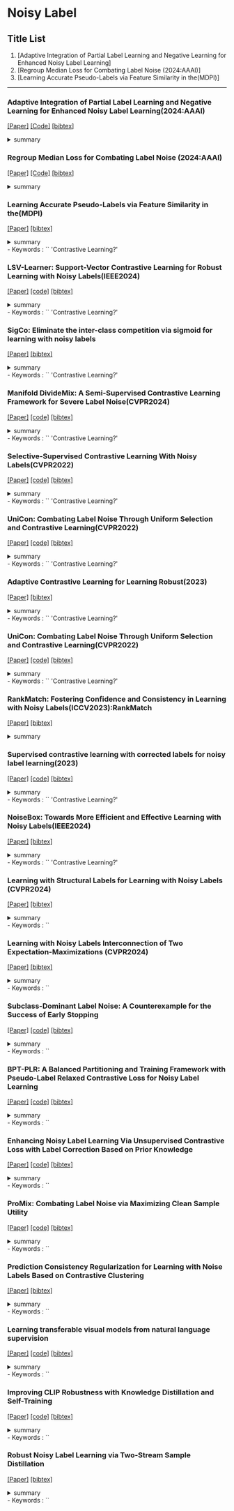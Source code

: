 
# Noisy Label


## Title List

1. [Adaptive Integration of Partial Label Learning and Negative Learning for Enhanced Noisy Label Learning]
2. [Regroup Median Loss for Combating Label Noise (2024:AAAI)]
3. [Learning Accurate Pseudo-Labels via Feature Similarity in the(MDPI)]

---


### Adaptive Integration of Partial Label Learning and Negative Learning for Enhanced Noisy Label Learning(2024:AAAI)
[[Paper]](https://ojs.aaai.org/index.php/AAAI/article/view/28284/28559)
[[Code]](https://github.com/NUST-Machine-Intelligence-Laboratory/NPN)
[[bibtex]](https://ojs.aaai.org/index.php/AAAI/article/view/28284)
<details><summary>summary</summary><div>
データセットがCIFAR-100から派生したCIFAR-100N使っている．
部分ラベル学習(PLL:各サンプルに複数のラベルが与えられる)とNegative learning(NL)を統合している．
PLLで複数のラベルが含まれているから正解ラベルが含まれていることが保証されるようにしている．信頼性とかを使っているぽい
NLを用いて入力された画像はこの補完ラベルに属さないみたいなことを学習しているぽい?
</div></details> 

### Regroup Median Loss for Combating Label Noise (2024:AAAI)
[[Paper]](https://ojs.aaai.org/index.php/AAAI/article/view/29250/30360)
[[Code]](https://github.com/Feng-peng-Li/Regroup-Loss-Median-to-Combat-Label-Noise)
[[bibtex]](https://ojs.aaai.org/index.php/AAAI/article/view/29250)
<details><summary>summary</summary><div>
Instanceノイズが登場している(CIFAR)
CIFAR-10のSymmetric50%で90%弱だったのであまり正解率高くない?
ノイズのあるサンプルの損失を修正する．
トレーニングサンプルと同じラベルを持つサンプルをランダムに選択し，再グループ化する．
</div></details> 

### Learning Accurate Pseudo-Labels via Feature Similarity in the(MDPI)
[[Paper]](https://www.mdpi.com/2076-3417/14/7/2759/pdf?version=1711447152)
[[bibtex]](https://www.mdpi.com/2076-3417/14/7/2759)
<details><summary>summary</summary><div>
モデル予測と特徴量の類似性からの情報を利用する特徴擬似ラベル(FPL)を使っている．
精度Clothing1Mで73.54%
CIFARは少し低そうな印象
各クラスの特徴の中心(式を見た感じ論文で用いた重心とは違いそうだった)を計算し，各サンプルとのcos類似度を求め，最も類似性の高いクラスを特徴ラベル(ハードラベル？)とする．特徴ラベルとモデルの予測クラスから特徴擬似ラベルを作成している．
特徴量に対する擬似ラベルを考えている．
次やりたかったことに似ている気がする．
</div></details> 
- Keywords : `` 'Contrastive Learning?'

### LSV-Learner: Support-Vector Contrastive Learning for Robust Learning with Noisy Labels(IEEE2024)
[[Paper]](https://ieeexplore.ieee.org/stamp/stamp.jsp?tp=&arnumber=10495194)
[[code]](https://github.com/yanliji/SV-Learner)
[[bibtex]](https://ieeexplore.ieee.org/abstract/document/10495194)
<details><summary>summary</summary><div>
対照学習にサポートベクターマシン(SVM)を導入した(SVCL)を使っている．
各クラスの特徴分布境界でSVMを考える．ここで，サポートベクトルはクリーンなセットから選択する．
TCLが引用されていた
サポートベクトル対照学習(SVCL)は、サポートベクトルを使用して超平面を構築し、異なるカテゴリの特徴分布間の超平面マージンを最大化することで、特徴分布の収束を最適化し、半教師付き分類に役立つ。
精度が高い
</div></details> 
- Keywords : `` 'Contrastive Learning?'

### SigCo: Eliminate the inter-class competition via sigmoid for learning with noisy labels
[[Paper]](https://openaccess.thecvf.com/content/CVPR2022/papers/Li_Selective-Supervised_Contrastive_Learning_With_Noisy_Labels_CVPR_2022_paper.pdf)
[[bibtex]](https://www.sciencedirect.com/science/article/pii/S0950705124002867)
<details><summary>summary</summary><div>
データセットはCIFAR-10N, CIFAR-100Nなどを使っている
クラスごとにしきい値を用いて判断しており，複数のクラスでしきい値を超えたサンプルはハードとしている．
データをシグモイド予測に基づいて，サンプルをクリーン，ハード，ノイジーに分割する
また，ネットワークの表現学習を暗黙的に学習している．
そのため，対照学習も用いている．
この際ポジティブとしてクリーンセット内の同じクラスのサンプルを選択している．
精度が高い
</div></details> 
- Keywords : `` 'Contrastive Learning?'

### Manifold DivideMix: A Semi-Supervised Contrastive Learning Framework for Severe Label Noise(CVPR2024)
[[Paper]](https://openaccess.thecvf.com/content/CVPR2024W/VAND/papers/Fooladgar_Manifold_DivideMix_A_Semi-Supervised_Contrastive_Learning_Framework_for_Severe_Label_CVPRW_2024_paper.pdf)
[[code]](https://github.com/Fahim-F/ManifoldDivideMix)
[[bibtex]](https://openaccess.thecvf.com/content/CVPR2024W/VAND/html/Fooladgar_Manifold_DivideMix_A_Semi-Supervised_Contrastive_Learning_Framework_for_Severe_Label_CVPRW_2024_paper.html)
<details><summary>summary</summary><div>
ベースはDivideMix
はじめに対照学習を用いて埋め込み空間を学習する(warmup)
ラベルの信頼度は埋め込み空間に基づいて分布外検出を用いて行われている(TCLと同じやと思う)
MixUpにサンプル，ラベルの他に埋め込み空間でも結合している
</div></details> 
- Keywords : `` 'Contrastive Learning?'

### Selective-Supervised Contrastive Learning With Noisy Labels(CVPR2022)
[[Paper]](https://openaccess.thecvf.com/content/CVPR2024W/VAND/papers/Fooladgar_Manifold_DivideMix_A_Semi-Supervised_Contrastive_Learning_Framework_for_Severe_Label_CVPRW_2024_paper.pdf)
[[code]](https://github.com/ShikunLi/Sel-CL)
[[bibtex]](https://openaccess.thecvf.com/content/CVPR2022/html/Li_Selective-Supervised_Contrastive_Learning_With_Noisy_Labels_CVPR_2022_paper.html)
<details><summary>summary</summary><div>
選択的教師あり対照学習を用いている
選択手法は，対照サンプルに対して類似度の高いサンプルのラベルで多数決を取る. 1つのクラスが擬似ラベルとして割り振られるイメージ(擬似ラベル1とする)
擬似ラベル1を基に，類似性の高いサンプルのラベルの割合を擬似ラベルとする．
</div></details> 
- Keywords : `` 'Contrastive Learning?'

### UniCon: Combating Label Noise Through Uniform Selection and Contrastive Learning(CVPR2022)
[[Paper]](https://openaccess.thecvf.com/content/CVPR2022/papers/Karim_UniCon_Combating_Label_Noise_Through_Uniform_Selection_and_Contrastive_Learning_CVPR_2022_paper.pdf)
[[code]](https://github.com/nazmul-karim170/UNICON-Noisy-Label)
[[bibtex]](https://openaccess.thecvf.com/content/CVPR2022/html/Karim_UniCon_Combating_Label_Noise_Through_Uniform_Selection_and_Contrastive_Learning_CVPR_2022_paper.html)
<details><summary>summary</summary><div>
ラベルありサンプルの個数をクラス毎に均等にしている．
FixMatchベースのSSLに教師なし対照学習を組み込んでいる
</div></details> 
- Keywords : `` 'Contrastive Learning?'


### Adaptive Contrastive Learning for Learning Robust(2023)
[[Paper]](https://dl.acm.org/doi/pdf/10.1145/3581783.3612491)
[[bibtex]](https://dl.acm.org/doi/abs/10.1145/3581783.3612491)
<details><summary>summary</summary><div>
ラベルありサンプルの個数をクラス毎に均等にしている．
FixMatchベースのSSLに教師なし対照学習を組み込んでいる
</div></details> 
- Keywords : `` 'Contrastive Learning?'


### UniCon: Combating Label Noise Through Uniform Selection and Contrastive Learning(CVPR2022)
[[Paper]](https://openaccess.thecvf.com/content/CVPR2022/papers/Karim_UniCon_Combating_Label_Noise_Through_Uniform_Selection_and_Contrastive_Learning_CVPR_2022_paper.pdf)
[[code]](https://github.com/nazmul-karim170/UNICON-Noisy-Label)
[[bibtex]](https://openaccess.thecvf.com/content/CVPR2022/html/Karim_UniCon_Combating_Label_Noise_Through_Uniform_Selection_and_Contrastive_Learning_CVPR_2022_paper.html)
<details><summary>summary</summary><div>
適応的対照学習法(ACLを提案)→ 固定されたしきい値の代わりに，自己適応的しきい値を使用して，対照学習のペアを選択する
</div></details> 
- Keywords : `` 'Contrastive Learning?'

### RankMatch: Fostering Confidence and Consistency in Learning with Noisy Labels(ICCV2023):RankMatch
[[Paper]](https://openaccess.thecvf.com/content/ICCV2023/papers/Zhang_RankMatch_Fostering_Confidence_and_Consistency_in_Learning_with_Noisy_Labels_ICCV_2023_paper.pdf)
[[bibtex]](https://openaccess.thecvf.com/content/ICCV2023/html/Zhang_RankMatch_Fostering_Confidence_and_Consistency_in_Learning_with_Noisy_Labels_ICCV_2023_paper.html)
<details><summary>summary</summary><div>
信頼投票によるサンプリングを導入 → 信頼できるサンプルからの重心をクラスタ平均とする(各クラスプロトタイプ複数個できる感じやと思う)
対照学習では，特徴ベクトルに重要度をつけて重要度が高いところの類似性が高くなることを優先して学習している?
</div></details> 

### Supervised contrastive learning with corrected labels for noisy label learning(2023)
[[Paper]](https://link.springer.com/content/pdf/10.1007/s10489-023-05018-0.pdf)
[[code]](https://github.com/ChenyangLu922/SCL2.git)
[[bibtex]](https://link.springer.com/article/10.1007/s10489-023-05018-0)
<details><summary>summary</summary><div>
教師あり対照学習に修正ラベルの概念を導入した．同じソフトラベルを共有するサンプルは正のペアとしている．また，プロトタイプを用いた対照学習も行っている．
</div></details> 
- Keywords : `` 'Contrastive Learning?'

### NoiseBox: Towards More Efficient and Effective Learning with Noisy Labels(IEEE2024)
[[Paper]](https://ieeexplore.ieee.org/stamp/stamp.jsp?tp=&arnumber=10594806)
[[bibtex]](https://ieeexplore.ieee.org/abstract/document/10594806)
<details><summary>summary</summary><div>
NoiseBoxを導入した学習法．精度がすごく高い．既存のサンプル選択の多くと組み合わせることが可能
</div></details> 
- Keywords : `` 'Contrastive Learning?'

### Learning with Structural Labels for Learning with Noisy Labels (CVPR2024)
[[Paper]](https://openaccess.thecvf.com/content/CVPR2024/papers/Kim_Learning_with_Structural_Labels_for_Learning_with_Noisy_Labels_CVPR_2024_paper.pdf)
[[bibtex]](https://openaccess.thecvf.com/content/CVPR2024/html/Kim_Learning_with_Structural_Labels_for_Learning_with_Noisy_Labels_CVPR_2024_paper.html)
<details><summary>summary</summary><div>
CIFAR-10 Sym.20%の正解率97%超えていた．
分布情報構造ラベルを導入した．これは，
</div></details> 
- Keywords : `` 

### Learning with Noisy Labels Interconnection of Two Expectation-Maximizations (CVPR2024)
[[Paper]](https://arxiv.org/pdf/2401.04390)
[[bibtex]](https://arxiv.org/abs/2401.04390)
<details><summary>summary</summary><div>
CIFAR-10 Sym.20%の正解率97%超えていた．
mineネットワークと補助ネットワークを使って学習していた．
補助ネットワークは擬似ラベルを推定するために存在する．
</div></details> 
- Keywords : `` 

### Subclass-Dominant Label Noise: A Counterexample for the Success of Early Stopping
[[Paper]](https://proceedings.neurips.cc/paper_files/paper/2023/file/d763b4a2dde0ae7b77498516ce9f439e-Paper-Conference.pdf)
[[code]](https://github.com/tmllab/2023_NeurIPS_SDN)
[[bibtex]](https://proceedings.neurips.cc/paper_files/paper/2023/hash/d763b4a2dde0ae7b77498516ce9f439e-Abstract-Conference.html)
<details><summary>summary</summary><div>
NoiseClusterの基本原理は「レイターストッピング（later stopping）」に基づいている。従来はノイズデータが時間とともに表現を劣化させると考えられていたが，本研究では，レイターストッピングによって得られる長期間トレーニングされた表現が，ノイズのある例の高次の意味をより効果的に捉えることができることを示している。これにより，特徴が似ているノイズのある例の埋め込みが互いに近づくクラスタリング効果が生じる。
具体的には，まずネットワークのトレーニングをレイターストッピングで停止した後，特徴密度に基づいてこれらの特徴をクラスごとにグループ化し，最も大きなグループを「クリーングループ」として識別する。これは正しいラベルである可能性が高いためであり，残りのグループは「誤ラベルの可能性があるグループ」として扱う。
</div></details> 
- Keywords : `` 

### BPT-PLR: A Balanced Partitioning and Training Framework with Pseudo-Label Relaxed Contrastive Loss for Noisy Label Learning
[[Paper]](file:///Users/reo/Desktop/entropy-26-00589.pdf)
[[code]](https://github.com/LanXiaoPang613/BPT-PLR)
[[bibtex]](https://www.mdpi.com/1099-4300/26/7/589)
<details><summary>summary</summary><div>
本研究では「BPT-PLR」と呼ばれる，擬似ラベル緩和コントラスト損失を用いたバランス分割・訓練フレームワークを提案する。このフレームワークは，2次元ガウス混合モデルを用いたバランス分割プロセス（BP-GMM）と，擬似ラベル緩和コントラスト損失を用いた半教師ありオーバーサンプリング訓練プロセス（SSO-PLR）という2つの重要なプロセスから構成される。前者は，意味的な特徴情報とモデルの予測結果の両方を利用してノイズラベルを識別し，分割されたサブセット間のクラスバランスを可能な限り保つためのバランス調整戦略を導入する。後者は，最新の擬似ラベル緩和コントラスト損失を採用して教師なしコントラスト損失を置き換え，半教師あり学習と教師なしコントラスト損失間の最適化の衝突を軽減し，性能を向上させる。
精度はめっちゃ高い
</div></details> 
- Keywords : `` 

### Enhancing Noisy Label Learning Via Unsupervised Contrastive Loss with Label Correction Based on Prior Knowledge
[[Paper]](https://ieeexplore.ieee.org/stamp/stamp.jsp?tp=&arnumber=10446840)
[[code]](https://github.com/LanXiaoPang613/BPT-PLR)
[[bibtex]](https://ieeexplore.ieee.org/abstract/document/10446840)
<details><summary>summary</summary><div>
本手法では，事前学習済みの視覚・言語モデルの事前知識を導入することで，NLLの学習プロセスに依存せずにクリーンサンプルを効果的に選択することが可能となる。
提案手法では，データセット内の画像とラベルを事前学習済みの視覚と言語モデルによって構築された潜在空間に埋め込み，埋め込み表現間の距離に基づいてラベル修正を行う．
CIFAR-10,100のSym.80,90%しか実験してないが，CIFAR-10では，Sym.20%とあまり変わらない正解率(96.8)．CIFAR-100でも70を超えている．
</div></details> 
- Keywords : `` 

### ProMix: Combating Label Noise via Maximizing Clean Sample Utility
[[Paper]](https://arxiv.org/pdf/2207.10276)
[[code]](https://github.com/Justherozen/ProMix)
[[bibtex]](https://arxiv.org/abs/2207.10276)
<details><summary>summary</summary><div>
観測されたラベルに対して高い予測スコアを持つサンプルを収集することで，基礎となるクラスごとの選択セットを動的に拡張する「進行的選択メカニズム」を提案する。
この最大選択手順には，SSLに対する副作用が伴う可能性がある。第一に，クリーンサンプルが異なるラベル間で均等に分布しない可能性があり，ラベル分布に偏りが生じる。第二に，選択手順と半教師あり学習手順が緊密に依存しているため，自らのエラーを繰り返し確認する「確認バイアス」に起因する問題が発生する可能性がある。これらの問題を軽減するために，以下の2つの主要な要素を含む「デバイアス化SSLトレーニングフレームワーク」を開発した。1つ目は補助的な擬似ヘッドで，信頼性の低い擬似ラベルの生成と利用を分離し，モデルがエラーを自己確認することを防ぐものである。2つ目は，偏った擬似ラベルとクロスエントロピー損失を同時に補正するキャリブレーションアルゴリズムを組み込むことである。
精度高い．特に低ノイズ率に強い
</div></details> 
- Keywords : `` 

### Prediction Consistency Regularization for Learning with Noise Labels Based on Contrastive Clustering
[[Paper]](https://www.mdpi.com/1099-4300/26/4/308/pdf?version=1712068099)
[[bibtex]](https://www.mdpi.com/1099-4300/26/4/308)
<details><summary>summary</summary><div>
観測されたラベルに対して高い予測スコアを持つサンプルを収集することで，基礎となるクラスごとの選択セットを動的に拡張する「進本研究では，ラベルノイズのある画像データに効果的に対応するために，ツインコントラストクラスタリングに基づく予測一貫性正則化（TPCR）を提案する。本手法は2つの主要なコンポーネントから成る。サンプルの類似性を正確かつ効率的に特定し，自己教師あり学習に伴うリスクを軽減するために，TPCRは表現学習のフレームワークとしてツインコントラストクラスタリング（TCC）【12】を採用した。TCCをラベル一貫性を反映する表現を生成できるよう改善し，最初のリスクに対処している。TCCのプレテキストタスクが入力サンプルを異なるグループにクラスタリングするため，同じクラスタに属するサンプルは追加計算なしに本質的に類似していると見なすことができ，2つ目のリスクを回避する。次に，改良されたTCCのクラスタリング結果に基づき，各クラスタ内での分類の一貫性を高めるため，モデル出力とプロトタイプ間のクロスエントロピーを罰則化するプロトタイプベースの正則化手法を設計した
</div></details> 
- Keywords : `` 

### Learning transferable visual models from natural language supervision
[[Paper]](http://proceedings.mlr.press/v139/radford21a/radford21a.pdf)
[[code]](https://github.com/OpenAI/CLIP)
[[bibtex]](http://proceedings.mlr.press/v139/radford21a)
<details><summary>summary</summary><div>
CLIP
</div></details> 
- Keywords : ``

### Improving CLIP Robustness with Knowledge Distillation and Self-Training
[[Paper]](https://arxiv.org/pdf/2309.10361)
[[code]](https://github.com/OpenAI/CLIP)
[[bibtex]](https://arxiv.org/abs/2309.10361)
<details><summary>summary</summary><div>
CLIPを教師なし学習で再学習している
教師あり学習の参考にできそう
</div></details> 
- Keywords : ``

### Robust Noisy Label Learning via Two-Stream Sample Distillation
[[Paper]](https://arxiv.org/pdf/2404.10499)
[[bibtex]]([https://arxiv.org/abs/2309.10361](https://arxiv.org/abs/2404.10499?utm_source=chatgpt.com))
<details><summary>summary</summary><div>
この手法では、サンプル選択とラベル補正を組み合わせ、ノイズの多いラベルを持つデータセットに対して、学習中に高品質なサンプルを抽出するTwo-Stream Sample Distillation（TSSD）フレームワークが提案されている。CIFAR-10やCIFAR-100などでの実験において、ノイズの影響を受けにくいモデルの学習が可能であることが示されている。精度が高い
</div></details> 
- Keywords : ``


